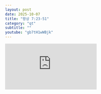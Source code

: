 ```yaml
---
layout: post
date: 2025-10-07
title: "왕상 7:23-51"
category: "qt"
subtitle: ""
youtube: "gb7tH1wWBjk"
---
```


<div class="youtube margin-large">
    <iframe src="https://www.youtube.com/embed/gb7tH1wWBjk" title="YouTube video player" frameborder="0" allow="accelerometer; autoplay; clipboard-write; encrypted-media; gyroscope; picture-in-picture; web-share" allowfullscreen></iframe>
</div>

